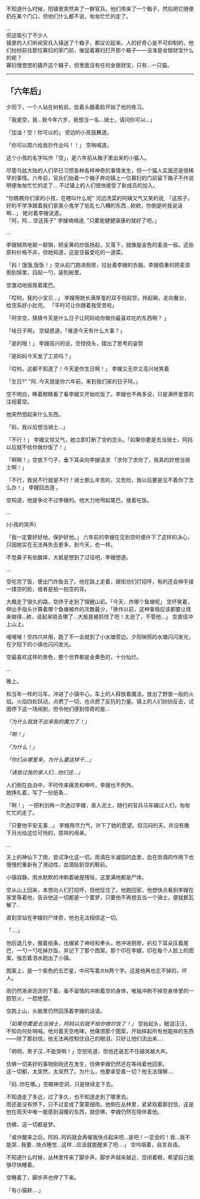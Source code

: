 不知道什么时候，阳镇里突然来了一群官兵。他们带来了一个箱子，然后把它随便扔在某个门口，但他们什么都不说，匆匆忙忙的走了。  

...   
但这吸引了不少人  
镇里的人们听闻官兵入镇送了个箱子，都议论起来。人的好奇心是不可抑制的，他们纷纷前往那位寡妇的家门前，催促着寡妇打开那个箱子——没准是金银财宝什么的呢？    
寡妇慢悠悠的撬开这个箱子，但里面没有任何金银财宝，只有...一只猫。

   

---

## 「六年后」

夕阳下，一个人站在树桩前，低着头腼着脸开始了他的练习。  

「我是空，我...我今年六岁，我想当一名...骑士，请问你可以...」    

「加油！空！你可以的」 旁边的小孩鼓舞道。  

「你可以周六给我抄作业吗！！」  空呐喊道。  

这个小孩的名字叫作「空」，是六年前从箱子里出来的小猫人。  

尽管乌兹大陆的人们早已习惯各种各样神奇的事情发生，但一个猫人实属还是很稀罕的事情。六年前，官兵们抬着一个箱子奔向镇上一位寡妇的门前留下箱子不作说明便匆匆忙忙的走了... 不过镇上的人们很快接受了新成员的加入。  

"你瞧瞧你们家的小孩，在瞎叫什么呢" 河边洗菜的阿姨又气又笑的说, 「这孩子，好的不学净跟着我们家臭小鬼学了些乱七八糟的东西...欸欸，你倒是听我说话啊...」 她对着李嫂说道。  
「阿，阿... 空这孩子" 李嫂喃喃道, "只要能健健康康的就好了吧。」

...

李嫂娴熟地颠一颠锅，把金黄的炒饭扬起，又落下，就像是金色的麦浪一般。这些原料价格不非，但她知道，这是空最爱吃的一道菜。   

「妈！饿饿,饭饭！」空从前门跑进厨房，拉扯着李嫂的衣服。李嫂稳重的把麦浪倒到锅里，舀起一勺，装到碗里。  

空激动地摇晃着尾巴。

「哎哟，我的小宝贝...」 李嫂用她长满厚茧的双手抱起空，拎起碗，走向餐台，给空系好小肚兜。 「平时可让你跟着我受苦啦」 

「阿空空，猜猜今天是什么日子让阿妈给你做你最喜欢吃的东西啊？ 」

「啥日子啊」 空疑惑道，「难道今天有什么大事？」   

「是的哦！」 李嫂高兴的说。空挠挠头，摆出了思考的姿势

「是妈妈今天发了工资吗？」

「哎哟，这都不知道了！今天是你生日啊！」 李嫂又无奈又高兴地笑着    

「生日?" "阿..今天就是你六年前，来到我们家的日子阿。」  

空不明白，睁着眼睛看了看李嫂又开始吃饭了。李嫂也不再多说，只是满怀爱意的注视着空。  

他突然想起来什么东西。

「妈，我以后想当骑士...」

「不行！」 李嫂又惊又气，她立即打断了空的念头。「如果你要是去当骑士，阿妈以后就不给你做炒饭了！」  

「啊啊！」空放下勺子，垂下耳朵向李嫂请求 「求你了求你了，我真的好想当骑士啊！」

 「不行，我说不行就是不行！骑士那么辛苦的，又危险，我以后要是见不着你了怎么办！」 李嫂回击道 。

空知道，他是争论不过李嫂的。他大力地甩起尾巴，接着吃饭。  

...

(小孩的哭声)

「我一定要好好地，保护好他。」 六年前的李嫂在见到空时便许下了这样的决心，只因她实在无法再失去更多，到今天，也一样。

不觉鼻子有些酸痒，大抵是想到了过往吧。李嫂想道。

...

空吃完了饭，便出门炸鱼去了。他在路上走着，跟街坊们打招呼，有的还会伸手揉一揉空的脸，或者是拍一拍空的背。  

大概走了很久的路，空终于走到了锦鲤山前。「今天，炸哪个鱼塘呢」 空坏笑着，伸出手指头计算着哪个鱼塘被炸的次数最少，「换作以前，这种事情应该都要让晓来做得...欸，说起来晓去哪了...大抵是被抓住了吧！太逊了，不管他...」 空直径冲上山上。

嗖嗖嗖！空四爪并用，跑了不一会就到了小水塘旁边。夕阳映照的水塘闪闪发光，在夕阳下的小镇也闪闪发光。  

空最喜欢这样的景色，整个世界都是金黄色的，十分灿烂。

...

晚上。  

和当年一样的马车，冲进了小镇中心。车上的人释放着魔法，放出了野兽一般的火焰。火焰四处跃动，点燃了一切，也点燃了反抗的力量。镇上的人们纷纷反击，试图停下这一场闹剧，但令他们感到惊奇的是...  

*「为什么我放不出来我的魔力了！」*  

 *「啊！」*

 *「为什么！」*

 *「你们从哪里来，为什么要这样干...」*

 *「请放过我的家人们...他们还...」*

人们倒在血泊中，不时传来痛苦和呻吟，李嫂也不例外。  
她挣扎着，写了一份纸条...  

「啊！」 一把利剑再一次透过李嫂，直入泥土，随行的官兵马车碾过人们，匆匆忙忙的走了。  

「只要他平安无事...」 李嫂用尽力气，许下了她的愿望。但沉闷的天，并没有撒下月光给这位可怜的，慈祥的母亲。  

...

天上的神仙下了雨，尝试净化这一切。雨滴在半凝固的血里，血在雨滴的作用下也慢慢的重新有了滑动性，血滴贴到空的鞋前。

小镇寂静。雨水默默的冲刷着破屋残恒，这里满地都是尸体。  

空从山上回来，本想向人们打招呼，但他怔住了。他跑回家，他想快点看到李嫂在家里等着他，告诉他这一切都是一个噩梦，只要他不再想去当一个骑士，便就都瓦解了..

直到空站在李嫂的尸体旁，他也无法相信这一切。

「....」

他后退几步，握着纸条，也绷紧了神经和拳头。他冲进厨房，扒拉下耳朵压着尾巴，一勺一勺吃掉炒饭，并记下了那个图案，那个印在李嫂，印在每个人脸上的图案，强忍着泪水跑出了小镇。

图案上，是一个紫色的五芒星，中间写着`灵晓`两个字。这是他再也忘不掉的，坏人。

雨仍然淅淅沥沥的下着，毫不留情的冲刷着空的身体，唯独冲刷不掉空身体里的一腔怒火，一腔绝望。

空跑上山，头脑里仍然回荡着李嫂的话语。  

*「如果你要是去当骑士，阿妈以后就不给你做炒饭了！」* 空抬起头，眼泪汪汪，不知向何处呐喊。他对着天空咆哮，他痛恨那个图案，开始摔起所有他能摔的东西——除了那封信。他无法再控制住自己的眼泪，只好让他们流出来....

「明明，男子汉..不能哭啊！」空怒吼道，但他还是忍不住越哭越大声。  

仿佛一切美好的事物刚刚还在发生，仿佛李嫂仍然还在等待着他回家。  
这一切都，太突然，太突然了。为什么，他要承受着一切？他无法理解....

「妈..你在哪。」空眼神空洞，只是继续走下去。

不知道走了多远，过了多久，也不知道走到了哪里去。  
雨还是没有停下，只不过变成了蒙蒙细雨。他倒在丛林里，紧紧抱着那封信，这是他在雨天中唯一能感到温暖的东西，就仿佛，李嫂仍然在陪伴着他。  

仿佛，这一切都是梦。

「或许醒来之后，阿妈..阿妈就会再催我快点起床吧...是吧！一定会的！我...我不能哭...我要...快点睡觉...这样...应该就能醒来了吧....」  空呜咽着，自言自语。  

不知道什么时候，丛林里传来了脚步声。脚步声越来越近，空闭着眼，希望自己能够尽快睡着。

空睡着了，脚步声也停了下来。

「有小猫欸....」
